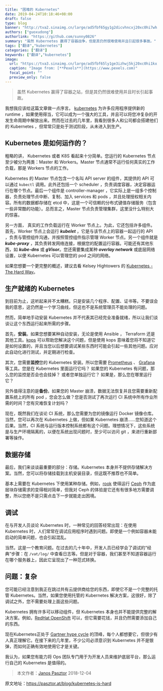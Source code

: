 ```yaml
---
title: "困难的 Kubernetes"
date: 2019-04-24T10:18:46+08:00
draft: false
type: blog
banner: "http://tva2.sinaimg.cn/large/ad5fbf65gy1g2dicvhncxj20xc0hi7wh.jpg"
authors: ["guoxudong"]
authorlink: "https://github.com/sunny0826"
summary: "虽然 Kubernetes 赢得了容器战争，但是其仍然很难使用并且引起很多事故。"
tags: ["翻译","kubernetes"]
categories: ["翻译"]
keywords: ["翻译","kubernetes"]
image:
  url: "https://tva3.sinaimg.cn/large/ad5fbf65ly1ge3izhwj5kj20xc0hi1kx.jpg"
  caption: "Image from: [**Pexels**](https://www.pexels.com)"
  focal_point: ""
  preview_only: false
---
```

> 虽然 Kubernetes 赢得了容器之站，但是其仍然很难使用并且时长引起事故。

我想我应该给这篇文章做一点序言。 [kubernetes](https://kubernetes.io/) 为许多应用程序提供新的 runtime ，如果使用得当，它可以成为一个强大的工具，并且可以将您冲复杂的开发生命周期中解放出来。然而在过去的几年里，我看到很多人和公司都会搭建他们的 Kubernetes ，但常常只是处于测试阶段，从未进入到生产。

## Kubernetes 是如何运作的？

粗略的讲， Kubernetes 或者 K8S 看起来十分简单。您运行的 Kubernetes 节点至少被分为两类：Master 和 Workers。Master 节点通常不运行任何真实的工作负载，那是 Workers 节点的工作。

Kubernetes 的 Master 节点包含一个名叫 API server 的组件，其提供的 API 可以通过 ```kubectl``` 调用。此外还包括一个 scheduler ，负责调度容器，决定容器运行在哪个节点。最后一个组件是 controller-manager ，它实际上是一组多个控制器，负责处理节点中断、复制、加入 services 和 pods ，并且处理授权相关内容。所有的数据都存储在 etcd 中，这是一个可信赖的分布式键值存储服务（包含一些非常酷的功能）。总而言之，Master 节点负责管理集群，这里没什么特别大的惊喜。

另一方面， 真实的工作负载运行在 Worker 节点上。为此，它还包括许多组件。首先，Worker 节点上会运行 ***kubelet*** ，它是与该节点上的容器一起运行的 API ，负责与管控组件沟通，并按照管控组件指示管理 Worker 节点。另一个组件就是 ***kube-proxy*** ，其负责转发网络连接，根据您的配置运行容器。可能还有其他东西，如 ***kube-dns*** 或 ***gVisor***。您还需要集成某种 ***overlay network*** 或底层网络设置，以便 Kubernetes 可以管理您的 pod 之间的网络。

如果您想要一个更完整的概述，建议去看 Kelsey Hightowers 的 [Kubernetes  -  The Hard Way](https://github.com/kelseyhightower/kubernetes-the-hard-way)。

## 生产就绪的 Kubernetes 

到目前为止，这听起来并不太糟糕。只是安装几个程序、配置、证书等。不要误会我的意思，这仍然是一个学习曲线，但这也不是系统管理员不能处理的问题。

然而，简单地手动安装 Kubernetes 并不代表其已经完全准备就绪，所以让我们谈谈让这个东西运行起来所需的步骤。

首先，**安装**。如果您想要某种自动安装，无论是使用 Ansible ， Terraform 还是其他工具。[kops](https://github.com/kubernetes/kops) 可以帮助您解决这个问题，但是使用 kops 意味着您将不知道它是如何设置的，并且当您以后想要调试某些东西时可能会引起一些其他问题。应对此自动化进行测试，并定期进行检查。

其次，您需要**监控**您的 Kubernetes 安装。所以您需要 [Prometheus](https://prometheus.io/) 、 [Grafana](https://grafana.com/) 等工具。您是在 Kubernetes 里面运行它吗？ 如果您的 Kubernetes 有问题，那么您的监控是否会也会挂掉？ 或者您单独运行它？ 如果是，那么您在哪里运行它？

另外值得注意的是**备份**。如果您的 Master 崩溃，数据无法恢复并且您需要重新配置系统上的所有 pod ，您会怎么做？您是否测试了再次运行 CI 系统中所有作业所需的时间？您有灾难恢复计划吗？

现在，既然我们在谈论 CI 系统，那么您需要为您的镜像运行 Docker 镜像仓库。当然，您可以再次在 Kubernetes 上做，但如果 Kubernetes 崩溃......您知道这个后果。当然，CI 系统与运行版本控制系统都有这个问题。理想情况下，这些系统是与生产环境隔离的，以便在系统出现问题时，至少可以访问 git ，来进行重新部署等操作。

## 数据存储

最后，我们来谈谈最重要的部分：存储。Kubernetes 本身并不提供存储解决方案。当然，您可以将存储挂载到主机安装目录，但这既不推荐也不简单。

基本上需要在 Kubernetes 下使用某种存储。例如，[rook](https://rook.io/) 使得运行 [Ceph](https://ceph.com/) 作为底层块存储需求的变得相对简单，但我对 Ceph 的体验是它还有有很多地方需要调整，所以您绝不是只需点击下一步就能走出困境。

## 调试

在与开发人员谈论 Kubernetes 时，一种常见的回答经常出现：在使用 Kubernetes 时，人们常常在调试应用程序时遇到问题。即使是一个例如容器未能启动的简单问题，也会引起混乱。

当然，这是一个教育问题。在过去的几十年中，开发人员已经学会了调试的“经典”步骤：在 ```/vat/log/``` 中查看日志等。但是对于容器，我们甚至不知道容器运行在哪个服务器上，因此它呈现出了一种范式转换。

## 问题：复杂

您可能已经注意到我正在跳过共有云提供商给您的东西，即使它不是一个完整的托管 Kubernetes。当然，如果您使用托管的 Kubernetes 解决方案，这很好，除了调试之外，您不需要处理上面这些问题。

Kubernetes 拥有许多可以移动组件，但 Kubernetes 本身也并不能提供完整的解决方案。例如，[RedHat OpenShift](https://www.openshift.com/) 可以，但它需要花钱，并且仍然需要添加自己的东西。

现在Kubernetes正处于 [Gartner hype cycle](https://www.gartner.com/en/research/methodologies/gartner-hype-cycle) 的顶峰，每个人都想要它，但很少有人真正理解它。在接下来的几年里，不少公司必须意识到 Kubernetes 并不是银弹，而如何正确有效地使用它才是关键。

我认为，如果您有能力将 Ops 团队专门用于为开发人员来维护底层平台，那么运行自己的 Kubernetes 是值得的。

> 本文作者：[Janos Pasztor](https://pasztor.at/)  2018-12-04

原文地址：https://pasztor.at/blog/kubernetes-is-hard